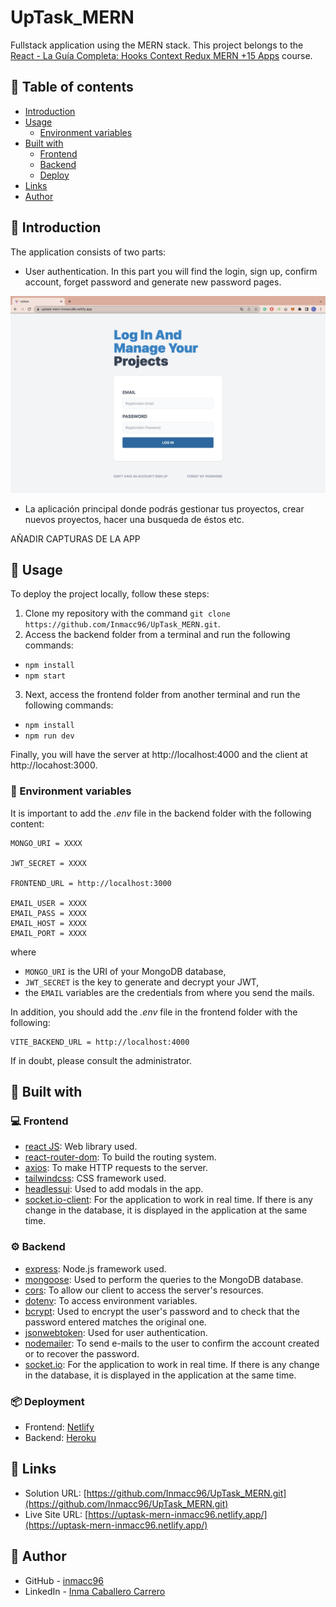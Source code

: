 # UpTask_MERN

Fullstack application using the MERN stack. This project belongs to the [React - La Guía Completa: Hooks Context Redux MERN +15 Apps](https://www.udemy.com/course/react-de-principiante-a-experto-creando-mas-de-10-aplicaciones/) course.

## :pushpin: Table of contents

- [Introduction](#rocket-introduction)
- [Usage](#wrench-usage)
  - [Environment variables](#pagefacingup-environment-variables)
- [Built with](#hammer-built-with)
  - [Frontend](#computer-frontend)
  - [Backend](#gear-backend)
  - [Deploy](#package-deployment)
- [Links](#link-links)
- [Author](#woman-author)

## :rocket: Introduction

The application consists of two parts:

- User authentication. In this part you will find the login, sign up, confirm account, forget password and generate new password pages.

![LoginApp](./appImages/login.png)

- La aplicación principal donde podrás gestionar tus proyectos, crear nuevos proyectos, hacer una busqueda de éstos etc.

AÑADIR CAPTURAS DE LA APP

## :wrench: Usage

To deploy the project locally, follow these steps:

1. Clone my repository with the command `git clone https://github.com/Inmacc96/UpTask_MERN.git`.
2. Access the backend folder from a terminal and run the following commands:

- `npm install`
- `npm start`

3. Next, access the frontend folder from another terminal and run the following commands:

- `npm install`
- `npm run dev`

Finally, you will have the server at http://localhost:4000 and the client at http://locahost:3000.

### :page_facing_up: Environment variables

It is important to add the _.env_ file in the backend folder with the following content:

```
MONGO_URI = XXXX

JWT_SECRET = XXXX

FRONTEND_URL = http://localhost:3000

EMAIL_USER = XXXX
EMAIL_PASS = XXXX
EMAIL_HOST = XXXX
EMAIL_PORT = XXXX
```

where

- `MONGO_URI` is the URI of your MongoDB database,
- `JWT_SECRET` is the key to generate and decrypt your JWT,
- the `EMAIL` variables are the credentials from where you send the mails.

In addition, you should add the _.env_ file in the frontend folder with the following:

```
VITE_BACKEND_URL = http://localhost:4000
```

If in doubt, please consult the administrator.

## :hammer: Built with

### :computer: Frontend

- [react JS](https://reactjs.org/): Web library used.
- [react-router-dom](https://reactrouter.com/): To build the routing system.
- [axios](https://axios-http.com/): To make HTTP requests to the server.
- [tailwindcss](https://tailwindcss.com/): CSS framework used.
- [headlessui](https://headlessui.com/): Used to add modals in the app.
- [socket.io-client](https://socket.io/docs/v4/client-api/): For the application to work in real time. If there is any change in the database, it is displayed in the application at the same time.

### :gear: Backend

- [express](https://expressjs.com/): Node.js framework used.
- [mongoose](https://mongoosejs.com/): Used to perform the queries to the MongoDB database.
- [cors](https://www.npmjs.com/package/cors): To allow our client to access the server's resources.
- [dotenv](https://www.npmjs.com/package/dotenv): To access environment variables.
- [bcrypt](https://www.npmjs.com/package/bcrypt): Used to encrypt the user's password and to check that the password entered matches the original one.
- [jsonwebtoken](https://www.npmjs.com/package/jsonwebtoken): Used for user authentication.
- [nodemailer](https://nodemailer.com/about/): To send e-mails to the user to confirm the account created or to recover the password.
- [socket.io](https://socket.io/): For the application to work in real time. If there is any change in the database, it is displayed in the application at the same time.

### :package: Deployment

- Frontend: [Netlify](https://www.netlify.com/)
- Backend: [Heroku](https://www.heroku.com)

## :link: Links

- Solution URL: [https://github.com/Inmacc96/UpTask_MERN.git](https://github.com/Inmacc96/UpTask_MERN.git)
- Live Site URL: [https://uptask-mern-inmacc96.netlify.app/](https://uptask-mern-inmacc96.netlify.app/)

## :woman: Author

- GitHub - [inmacc96](https://github.com/Inmacc96)
- LinkedIn - [Inma Caballero Carrero](https://www.linkedin.com/in/inmacaballerocarrero/)
